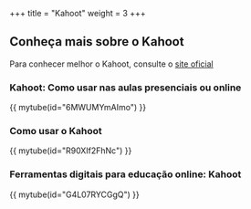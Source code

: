 +++
title = "Kahoot"
weight = 3
+++

## Conheça mais sobre o Kahoot

Para conhecer melhor o Kahoot, consulte o [site oficial](https://www.kahoot.com/)

### Kahoot: Como usar nas aulas presenciais ou online

{{ mytube(id="6MWUMYmAImo") }}

### Como usar o Kahoot

{{ mytube(id="R90XIf2FhNc") }}

### Ferramentas digitais para educação online: Kahoot

{{ mytube(id="G4L07RYCGgQ") }}
